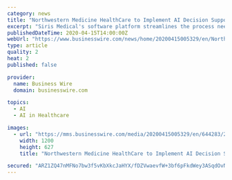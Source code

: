 ```yaml
---
category: news
title: "Northwestern Medicine HealthCare to Implement AI Decision Support Platform From Siris Medical to Ensure High Quality Treatment While Streamlining Prior-Authorization Workflow"
excerpt: "Siris Medical's software platform streamlines the process needed to start treatment sooner. Colin Carpenter PhD ... the need for time consuming iterations that delay a patient's time to treatment. InsightRT is the only AI-driven radiotherapy treatment planning decision-support product on the market. About Siris Medical Siris Medical empowers ..."
publishedDateTime: 2020-04-15T14:00:00Z
webUrl: "https://www.businesswire.com/news/home/20200415005329/en/Northwestern-Medicine-HealthCare-Implement-AI-Decision-Support"
type: article
quality: 2
heat: 2
published: false

provider:
  name: Business Wire
  domain: businesswire.com

topics:
  - AI
  - AI in Healthcare

images:
  - url: "https://mms.businesswire.com/media/20200415005329/en/644283/23/Siris_LOGO.jpg"
    width: 1200
    height: 627
    title: "Northwestern Medicine HealthCare to Implement AI Decision Support Platform From Siris Medical to Ensure High Quality Treatment While Streamlining Prior-Authorization Workflow"

secured: "ARZ1ZQ47nMFNo7bw3f5vKbXkcJaHYX/fDZVwaevfW+3bf6pFkdWey3ASqdOvNFN8IR+CLrPXiiQFRaa4pwA4V1f+mUdId7/sYIn4mOKpefEcxAHcKF3N13sp89RrsA1ulxn9WDd+bDj2qnnwTBUJzbxdjNgNgPSbwR1FPonUQDmdUoRkANiSwHz/8/QLvMIy9MP11Wopn+xxaVrgls2VsR3u74I/iv6bNLEFhbCuXjHNZRfIJeknm6yR29LFkjNcwvfuMuputLpvewyFQoEpaSXxwawiBfM5YXgh3T6oxMbvsAQ5S6nC8XKXviB4ozBx;OJZA7NzuQBZdY1KkT4JTJQ=="
---
```


